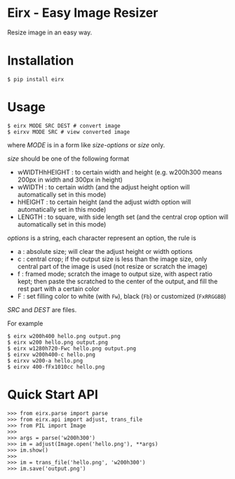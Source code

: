 Eirx - Easy Image Resizer
===

Resize image in an easy way.

Installation
===

    $ pip install eirx

Usage
===

    $ eirx MODE SRC DEST # convert image
    $ eirxv MODE SRC # view converted image

where *MODE* is in a form like *size-options* or *size* only.

*size* should be one of the following format

* wWIDTHhHEIGHT : to certain width and height (e.g. w200h300 means 200px in width and 300px in height)
* wWIDTH : to certain width (and the adjust height option will automatically set in this mode)
* hHEIGHT : to certain height (and the adjust width option will automatically set in this mode)
* LENGTH : to square, with side length set (and the central crop option will automatically set in this mode)

*options* is a string, each character represent an option, the rule is

* a : absolute size; will clear the adjust height or width options
* c : central crop; if the output size is less than the image size, only central part of the image is used (not resize or scratch the image)
* f : framed mode; scratch the image to output size, with aspect ratio kept; then paste the scratched to the center of the output, and fill the rest part with a certain color
* F : set filling color to white (with `Fw`), black (`Fb`) or customized (`FxRRGGBB`)

*SRC* and *DEST* are files.

For example

    $ eirx w200h400 hello.png output.png
    $ eirx w200 hello.png output.png
    $ eirx w1280h720-Fwc hello.png output.png
    $ eirxv w200h400-c hello.png
    $ eirxv w200-a hello.png
    $ eirxv 400-fFx1010cc hello.png

Quick Start API
===

    >>> from eirx.parse import parse
    >>> from eirx.api import adjust, trans_file
    >>> from PIL import Image
    >>>
    >>> args = parse('w200h300')
    >>> im = adjust(Image.open('hello.png'), **args)
    >>> im.show()
    >>>
    >>> im = trans_file('hello.png', 'w200h300')
    >>> im.save('output.png')
